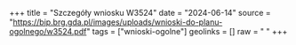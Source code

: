 +++
title = "Szczegóły wniosku W3524"
date = "2024-06-14"
source = "https://bip.brg.gda.pl/images/uploads/wnioski-do-planu-ogolnego/w3524.pdf"
tags = ["wnioski-ogolne"]
geolinks = []
raw = " "
+++





